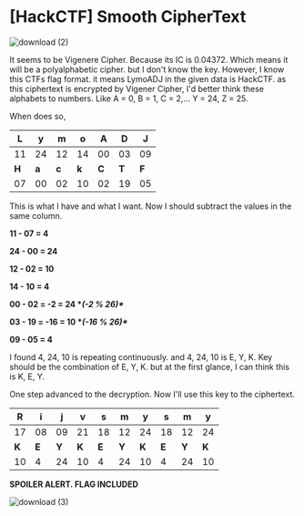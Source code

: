 # [HackCTF] Smooth CipherText

![download (2)](https://github.com/lsh745/CTF/blob/master/HackCTF/pic/download(2).png)

It seems to be Vigenere Cipher. Because its IC is 0.04372. Which means it will be a polyalphabetic cipher. but I don't know the key. However, I know this CTFs flag format. it means LymoADJ in the given data is HackCTF. as this ciphertext is encrypted by Vigener Cipher, I'd better think these alphabets to numbers. Like A = 0, B = 1, C = 2,... Y = 24, Z = 25.

When does so, 

| **L** | **y** | **m** | **o** | **A** | **D** | **J** |
| ----- | ----- | ----- | ----- | ----- | ----- | ----- |
| 11    | 24    | 12    | 14    | 00    | 03    | 09    |
| **H** | **a** | **c** | **k** | **C** | **T** | **F** |
| 07    | 00    | 02    | 10    | 02    | 19    | 05    |

 

This is what I have and what I want. Now I should subtract the values in the same column.

 

**11 - 07 = 4**

**24 - 00 = 24**

**12 - 02 = 10**

**14 - 10 = 4**

**00 - 02 = -2 = 24 \**(-2 % 26)\****

**03 - 19 = -16 = 10 \**(-16 % 26)\****

**09 - 05 = 4**

 

I found 4, 24, 10 is repeating continuously. and 4, 24, 10 is E, Y, K. Key should be the combination of E, Y, K. but at the first glance, I can think this is K, E, Y.

One step advanced to the decryption. Now I'll use this key to the ciphertext. 

| **R** | **i** | **j** | **v** | **s** | **m** | **y** | **s** | **m** | **y** |
| ----- | ----- | ----- | ----- | ----- | ----- | ----- | ----- | ----- | ----- |
| 17    | 08    | 09    | 21    | 18    | 12    | 24    | 18    | 12    | 24    |
| **K** | **E** | **Y** | **K** | **E** | **Y** | **K** | **E** | **Y** | **K** |
| 10    | 4     | 24    | 10    | 4     | 24    | 10    | 4     | 24    | 10    |

 

**SPOILER ALERT. FLAG INCLUDED**

![download (3)](https://github.com/lsh745/CTF/blob/master/HackCTF/pic/download(3).png)
